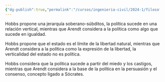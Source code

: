 ```yaml
---
{"dg-publish":true,"permalink":"/cursos/ingenieria-civil/2024-1/filosofia-para-que/unidad-ii/3-politica/hobbs-vs-arendt/"}
---
```


Hobbs propone una jerarquía soberano-súbditos, la política sucede en una relación vertical, mientras que Arendt considera a la política como algo que sucede en igualdad.

Hobbs propone que el estado es el límite de la libertad natural, mientras que Arendt considera a la política como la expresión de la libertad, la verticalidad del estado no es política.

Hobbs considera que la política sucede a partir del miedo y los castigos, mientras que Arendt considera a la base de la política en la persuasión y el consenso, concepto ligado a Sócrates.